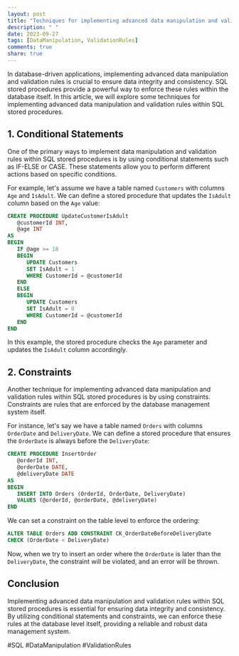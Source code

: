 ```yaml
---
layout: post
title: "Techniques for implementing advanced data manipulation and validation rules within SQL stored procedures"
description: " "
date: 2023-09-27
tags: [DataManipulation, ValidationRules]
comments: true
share: true
---
```


In database-driven applications, implementing advanced data manipulation and validation rules is crucial to ensure data integrity and consistency. SQL stored procedures provide a powerful way to enforce these rules within the database itself. In this article, we will explore some techniques for implementing advanced data manipulation and validation rules within SQL stored procedures.

## 1. Conditional Statements

One of the primary ways to implement data manipulation and validation rules within SQL stored procedures is by using conditional statements such as IF-ELSE or CASE. These statements allow you to perform different actions based on specific conditions.

For example, let's assume we have a table named `Customers` with columns `Age` and `IsAdult`. We can define a stored procedure that updates the `IsAdult` column based on the `Age` value:

```sql
CREATE PROCEDURE UpdateCustomerIsAdult
   @customerId INT,
   @age INT
AS
BEGIN
   IF @age >= 18  
   BEGIN
      UPDATE Customers
      SET IsAdult = 1
      WHERE CustomerId = @customerId
   END
   ELSE
   BEGIN
      UPDATE Customers
      SET IsAdult = 0
      WHERE CustomerId = @customerId
   END
END
```

In this example, the stored procedure checks the `Age` parameter and updates the `IsAdult` column accordingly.

## 2. Constraints

Another technique for implementing advanced data manipulation and validation rules within SQL stored procedures is by using constraints. Constraints are rules that are enforced by the database management system itself.

For instance, let's say we have a table named `Orders` with columns `OrderDate` and `DeliveryDate`. We can define a stored procedure that ensures the `OrderDate` is always before the `DeliveryDate`:

```sql
CREATE PROCEDURE InsertOrder
   @orderId INT,
   @orderDate DATE,
   @deliveryDate DATE
AS
BEGIN
   INSERT INTO Orders (OrderId, OrderDate, DeliveryDate)
   VALUES (@orderId, @orderDate, @deliveryDate)
END
```

We can set a constraint on the table level to enforce the ordering:

```sql
ALTER TABLE Orders ADD CONSTRAINT CK_OrderDateBeforeDeliveryDate
CHECK (OrderDate < DeliveryDate)
```

Now, when we try to insert an order where the `OrderDate` is later than the `DeliveryDate`, the constraint will be violated, and an error will be thrown.

## Conclusion

Implementing advanced data manipulation and validation rules within SQL stored procedures is essential for ensuring data integrity and consistency. By utilizing conditional statements and constraints, we can enforce these rules at the database level itself, providing a reliable and robust data management system.

#SQL #DataManipulation #ValidationRules